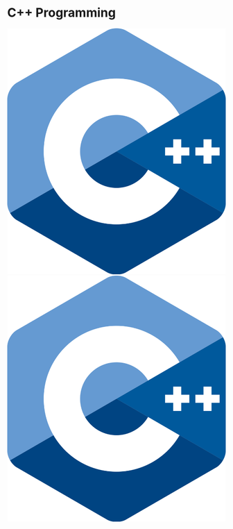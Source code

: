 # C++ Programming

![C++ Programming](./1200px-ISO_C++_Logo.svg.png)
<img src="./1200px-ISO_C++_Logo.svg.png">
